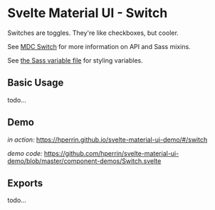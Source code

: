 # Svelte Material UI - Switch

Switches are toggles. They're like checkboxes, but cooler.

See [MDC Switch](https://material.io/develop/web/components/input-controls/switches/) for more information on API and Sass mixins.

See [the Sass variable file](https://github.com/material-components/material-components-web/blob/master/packages/mdc-switch/_variables.scss) for styling variables.

## Basic Usage

todo...

## Demo

*in action:* https://hperrin.github.io/svelte-material-ui-demo/#/switch

*demo code:* https://github.com/hperrin/svelte-material-ui-demo/blob/master/component-demos/Switch.svelte

## Exports

todo...